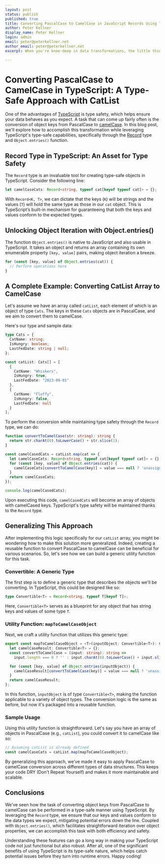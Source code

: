 ```yaml
---
layout: post
status: publish
published: true
title: Converting PascalCase to CamelCase in JavaScript Records Using TypeScript
author: Peter Kellner
display_name: Peter Kellner
login: admin
email: peter@peterkellner.net
author_email: peter@peterkellner.net
excerpt: When you're knee-deep in data transformations, the little things like converting object keys from PascalCase to camelCase can become surprisingly complex. But what if you're working with TypeScript and need to maintain that strong type checking? In our latest blog post, we delve into this very topic. We dissect TypeScript's `Record` type for maximum flexibility and robustness, explain how `Object.entries()` is a game-changer for object manipulation, and walk you through each step of the conversion process with simple string operations—no regular expressions involved. Whether you're a TypeScript newbie or a seasoned veteran, this post will expand your toolkit for data transformations.

---
```

# Converting PascalCase to CamelCase in TypeScript: A Type-Safe Approach with CatList

One of the advantages of [TypeScript](https://www.typescriptlang.org/) is type safety, which helps ensure your data behaves as you expect. A task that can come up fairly often is the conversion of object keys from PascalCase to [camelCase](https://en.wikipedia.org/wiki/Camel_case). In this blog post, we'll explore how to accomplish this transformation while leveraging TypeScript's type-safe capabilities, specifically through the [Record](https://www.typescriptlang.org/docs/handbook/utility-types.html#recordkeys-type) type and `Object.entries()` function.

## Record Type in TypeScript: An Asset for Type Safety

The `Record` type is an invaluable tool for creating type-safe objects in TypeScript. Consider the following line:

```typescript
let camelCaseCats: Record<string, typeof cat[keyof typeof cat]> = {};
```

With `Record<K, T>`, we can dictate that the keys (`K`) will be strings and the values (`T`) will hold the same type as those in our `cat` object. This is TypeScript’s built-in mechanism for guaranteeing that both the keys and values conform to the expected types.

## Unlocking Object Iteration with Object.entries()

The function `Object.entries()` is native to JavaScript and also usable in TypeScript. It takes an object and returns an array containing its own enumerable property `[key, value]` pairs, making object iteration a breeze.

```typescript
for (const [key, value] of Object.entries(cat)) {
  // Perform operations here
}
```

## A Complete Example: Converting CatList Array to CamelCase

Let's assume we have an array called `catList`, each element of which is an object of type `Cats`. The keys in these `Cats` objects are in PascalCase, and we aim to convert them to camelCase.

Here's our type and sample data:

```typescript
type Cats = {
  CatName: string;
  IsHungry: boolean;
  LastFedDate: string | null;
};

const catList: Cats[] = [
  {
    CatName: "Whiskers",
    IsHungry: true,
    LastFedDate: "2023-09-01"
  },
  {
    CatName: "Fluffy",
    IsHungry: false,
    LastFedDate: null
  }
];
```

To perform the conversion while maintaining type safety through the `Record` type, we can do:

```typescript
function convertToCamelCase(str: string): string {
  return str.charAt(0).toLowerCase() + str.slice(1);
}

const camelCasedCats = catList.map(cat => {
  let camelCaseCats: Record<string, typeof cat[keyof typeof cat]> = {};
  for (const [key, value] of Object.entries(cat)) {
    camelCaseCats[convertToCamelCase(key)] = value === null ? 'unassigned' : value;
  }
  return camelCaseCats;
});

console.log(camelCasedCats);
```

Upon executing this code, `camelCasedCats` will become an array of objects with camelCased keys. TypeScript's type safety will be maintained thanks to the `Record` type.

## Generalizing This Approach

After implementing this logic specifically for our `catList` array, you might be wondering how to make this solution more generalized. Indeed, creating a reusable function to convert PascalCase to camelCase can be beneficial for various scenarios. So, let's see how we can build a generic utility function for this task.

### Convertible: A Generic Type

The first step is to define a generic type that describes the objects we'll be converting. In TypeScript, this could be designed like so:

```typescript
type Convertible<T> = Record<string, typeof T[keyof T]>;
```

Here, `Convertible<T>` serves as a blueprint for any object that has string keys and values of some type `T`.

### Utility Function: `mapToCamelCaseObject`

Next, we craft a utility function that utilizes this generic type:

```typescript
export const mapToCamelCaseObject = <T>(inputObject: Convertible<T>): Convertible<T> => {
  let camelCaseResult: Convertible<T> = {};
  const convertToCamelCase = (input: string): string => 
    input.length === 0 ? '' : input.charAt(0).toLowerCase() + input.slice(1);

  for (const [key, value] of Object.entries(inputObject)) {
    camelCaseResult[convertToCamelCase(key)] = value === null ? 'unassigned' : value;
  }
  return camelCaseResult;
};
```

In this function, `inputObject` is of type `Convertible<T>`, making the function applicable to a variety of object types. The conversion logic is the same as before, but now it's packaged into a reusable function.

### Sample Usage

Using this utility function is straightforward. Let's say you have an array of objects in PascalCase (e.g., `catList`), you could convert it to camelCase like so:

```typescript
// Assuming catList is already defined
const camelCaseCats = catList.map(mapToCamelCaseObject);
```

By generalizing this approach, we've made it easy to apply PascalCase to camelCase conversion across different types of data structures. This keeps your code DRY (Don't Repeat Yourself) and makes it more maintainable and scalable.


## Conclusions

We've seen how the task of converting object keys from PascalCase to camelCase can be performed in a type-safe manner using TypeScript. By leveraging the `Record` type, we ensure that our keys and values conform to the data types we expect, mitigating potential errors down the line. Coupled with `Object.entries()`, which facilitates straightforward iteration over object properties, we can accomplish this task with both efficiency and safety.

Understanding these features can go a long way in making your TypeScript code not just functional but also robust. After all, one of the significant benefits of using TypeScript is its type-safe nature, which helps catch potential issues before they turn into runtime errors. Happy coding!